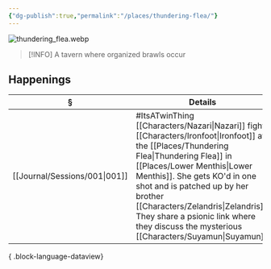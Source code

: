 ```yaml
---
{"dg-publish":true,"permalink":"/places/thundering-flea/"}
---
```


![thundering_flea.webp](/img/user/z_attachments/thundering_flea.webp)
> [!INFO] A tavern where organized brawls occur
## Happenings
| §                                | Details                                                                                                                                                                                                                                           |
| -------------------------------- | ------------------------------------------------------------------------------------------------------------------------------------------------------------------------------------------------------------------------------------------------- |
| [[Journal/Sessions/001\|001]] | #ItsATwinThing [[Characters/Nazari\|Nazari]] fights [[Characters/Ironfoot\|Ironfoot]] at the [[Places/Thundering Flea\|Thundering Flea]] in [[Places/Lower Menthis\|Lower Menthis]]. She gets KO'd in one shot and is patched up by her brother [[Characters/Zelandris\|Zelandris]]. They share a psionic link where they discuss the mysterious [[Characters/Suyamun\|Suyamun]]. |

{ .block-language-dataview}